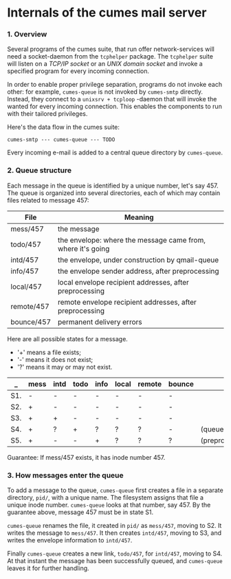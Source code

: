 # Internals of the cumes mail server

### 1. Overview

Several programs of the cumes suite, that run offer network-services will need a socket-daemon from the `tcphelper` package. The `tcphelper` suite will listen on a *TCP/IP socket* or an *UNIX domain socket* and invoke a specified program for every incoming connection.

In order to enable proper privilege separation, programs do not invoke each other: for example, `cumes-queue` is not invoked by `cumes-smtp` directly. Instead, they connect to a `unixsrv + tcploop` -daemon that will invoke the wanted for every incoming connection. This enables the components to run with their tailored privileges.

Here's the data flow in the cumes suite:

```
cumes-smtp --- cumes-queue --- TODO
```

Every incoming e-mail is added to a central queue directory by `cumes-queue`.

### 2. Queue structure

Each message in the queue is identified by a unique number, let's say 457. The queue is organized into several directories, each of which may contain files related to message 457:

File | Meaning
--- | ---
mess/457 | the message
todo/457 | the envelope: where the message came from, where it's going
intd/457 | the envelope, under construction by qmail-queue
info/457 | the envelope sender address, after preprocessing
local/457 | local envelope recipient addresses, after preprocessing
remote/457 | remote envelope recipient addresses, after preprocessing
bounce/457 | permanent delivery errors

Here are all possible states for a message.
* '+' means a file exists;
* '-' means it does not exist;
* '?' means it may or may not exist.

_ | mess | intd | todo | info | local | remote | bounce | _
--- | --- | --- | --- | --- | --- | --- | --- | ---
   S1. | - | - | - | - | - | - | -
   S2. | + | - | - | - | - | - | -
   S3. | + | + | - | - | - | - | -
   S4. | + | ? | + | ? | ? | ? | - | (queued)
   S5. | + | - | - | + | ? | ? | ? | (preprocessed)

Guarantee: If mess/457 exists, it has inode number 457.

### 3. How messages enter the queue

To add a message to the queue, `cumes-queue` first creates a file in a
separate directory, `pid/`, with a unique name. The filesystem assigns
that file a unique inode number. `cumes-queue` looks at that number, say 457.
By the guarantee above, message 457 must be in state S1.

`cumes-queue` renames the file, it created in `pid/` as `mess/457`, moving to S2. It writes
the message to `mess/457`. It then creates `intd/457`, moving to S3, and
writes the envelope information to `intd/457`.

Finally `cumes-queue` creates a new link, `todo/457`, for `intd/457`, moving
to S4. At that instant the message has been successfully queued, and
`cumes-queue` leaves it for further handling.


